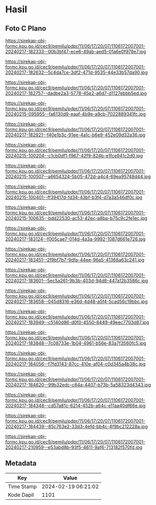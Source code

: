 # Hasil

## Foto C Plano

https://sirekap-obj-formc.kpu.go.id/cec9/pemilu/pdpr/11/06/17/20/07/1106172007001-20240217-182333--00b3bf47-ece6-49ab-aed5-01a6e0f978e7.jpg

https://sirekap-obj-formc.kpu.go.id/cec9/pemilu/pdpr/11/06/17/20/07/1106172007001-20240217-182632--5c4da7ce-3df2-471d-9535-44e33b57da90.jpg

https://sirekap-obj-formc.kpu.go.id/cec9/pemilu/pdpr/11/06/17/20/07/1106172007001-20240217-182757--dadbe2a3-5778-45e2-a6d7-d1127ebbb5ed.jpg

https://sirekap-obj-formc.kpu.go.id/cec9/pemilu/pdpr/11/06/17/20/07/1106172007001-20240215-095955--fa6130d9-eaaf-4b9e-a9cb-7022889341fc.jpg

https://sirekap-obj-formc.kpu.go.id/cec9/pemilu/pdpr/11/06/17/20/07/1106172007001-20240217-182921--f40e1b3c-91ee-4a1c-b6e9-452e09d32a36.jpg

https://sirekap-obj-formc.kpu.go.id/cec9/pemilu/pdpr/11/06/17/20/07/1106172007001-20240215-100204--c1cb0df1-f967-42f9-824b-e1fce941c2d0.jpg

https://sirekap-obj-formc.kpu.go.id/cec9/pemilu/pdpr/11/06/17/20/07/1106172007001-20240215-100507--a6654324-5b05-472d-a4c4-69ea95748d44.jpg

https://sirekap-obj-formc.kpu.go.id/cec9/pemilu/pdpr/11/06/17/20/07/1106172007001-20240215-100401--ff39417d-fd34-43bf-b3f4-d7a3a546df0c.jpg

https://sirekap-obj-formc.kpu.go.id/cec9/pemilu/pdpr/11/06/17/20/07/1106172007001-20240215-100635--bdd22530-ac53-42ec-a8ba-b75c9c2fe1ec.jpg

https://sirekap-obj-formc.kpu.go.id/cec9/pemilu/pdpr/11/06/17/20/07/1106172007001-20240217-183124--f005cae7-014d-4a3a-9992-1087d661e726.jpg

https://sirekap-obj-formc.kpu.go.id/cec9/pemilu/pdpr/11/06/17/20/07/1106172007001-20240217-183451--2f9bf7b7-9dfa-44ee-96a5-41368a63c241.jpg

https://sirekap-obj-formc.kpu.go.id/cec9/pemilu/pdpr/11/06/17/20/07/1106172007001-20240217-183601--5ec5a261-9b3b-403d-94d8-447a12b3586c.jpg

https://sirekap-obj-formc.kpu.go.id/cec9/pemilu/pdpr/11/06/17/20/07/1106172007001-20240217-183658--045d8316-e36d-4d48-a5f4-5cad56c19bbc.jpg

https://sirekap-obj-formc.kpu.go.id/cec9/pemilu/pdpr/11/06/17/20/07/1106172007001-20240217-183949--c5140d86-d0f0-4550-8449-49eec7703d87.jpg

https://sirekap-obj-formc.kpu.go.id/cec9/pemilu/pdpr/11/06/17/20/07/1106172007001-20240217-183848--7c08733e-1b04-4961-b56e-83a7f3560fc5.jpg

https://sirekap-obj-formc.kpu.go.id/cec9/pemilu/pdpr/11/06/17/20/07/1106172007001-20240217-184056--f7fd3143-87cc-410e-af04-c0d345a4b38c.jpg

https://sirekap-obj-formc.kpu.go.id/cec9/pemilu/pdpr/11/06/17/20/07/1106172007001-20240217-184620--99b32edc-c84a-4407-b73b-5a58323d4343.jpg

https://sirekap-obj-formc.kpu.go.id/cec9/pemilu/pdpr/11/06/17/20/07/1106172007001-20240217-184348--cd57a81c-6214-452b-a64c-e11aa40df66e.jpg

https://sirekap-obj-formc.kpu.go.id/cec9/pemilu/pdpr/11/06/17/20/07/1106172007001-20240217-184439--85c763e2-33d3-4efd-bb4c-4f9bc212228a.jpg

https://sirekap-obj-formc.kpu.go.id/cec9/pemilu/pdpr/11/06/17/20/07/1106172007001-20240217-210959--e53abd8b-93f5-4611-9af6-713182f570fd.jpg


## Metadata

| Key        | Value               |
| ---------- | ------------------- |
| Time Stamp | 2024-02-19 06:21:02 |
| Kode Dapil | 1101                |



